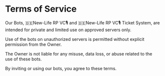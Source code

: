 # Terms of Service

Our Bots, 🇩🇪New-Life RP VC🎙 and 🇩🇪New-Life RP VC🎙️ Ticket System, are intended for private and limited use on approved servers only.

Use of the bots on unauthorized servers is permitted without explicit permission from the Owner.

The Owner is not liable for any misuse, data loss, or abuse related to the use of these bots.

By inviting or using our bots, you agree to these terms.
